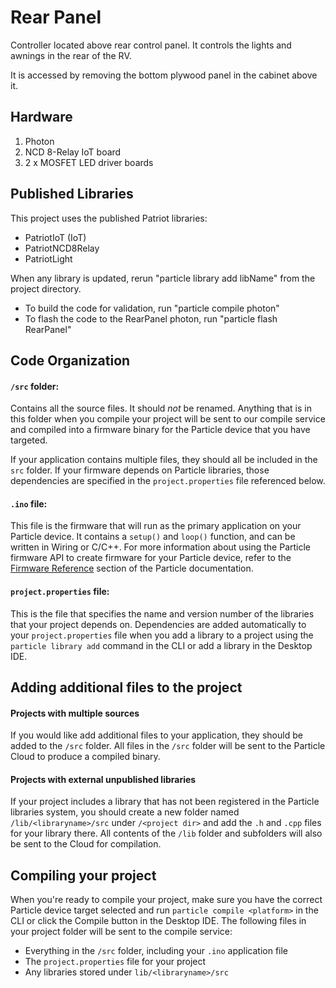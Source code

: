 # Rear Panel

Controller located above rear control panel.
It controls the lights and awnings in the
rear of the RV.

It is accessed by removing the bottom plywood panel
in the cabinet above it.

## Hardware
1. Photon
2. NCD 8-Relay IoT board
3. 2 x MOSFET LED driver boards


## Published Libraries
This project uses the published Patriot libraries:
* PatriotIoT (IoT)
* PatriotNCD8Relay
* PatriotLight

When any library is updated, rerun "particle library add libName" from the project directory.
* To build the code for validation, run "particle compile photon"
* To flash the code to the RearPanel photon, run "particle flash RearPanel"

## Code Organization

#### ```/src``` folder:  
Contains all the source files. 
It should *not* be renamed. 
Anything that is in this folder when you compile your project will be sent to our compile service
and compiled into a firmware binary for the Particle device that you have targeted.

If your application contains multiple files, they should all be included in the `src` folder.
If your firmware depends on Particle libraries, those dependencies are specified in
the `project.properties` file referenced below.

#### ```.ino``` file:
This file is the firmware that will run as the primary application on your Particle device.
It contains a `setup()` and `loop()` function, and can be written in Wiring or C/C++.
For more information about using the Particle firmware API to create firmware for your
Particle device, refer to the [Firmware Reference](https://docs.particle.io/reference/firmware/)
section of the Particle documentation.

#### ```project.properties``` file:  
This is the file that specifies the name and version number of the libraries that your project depends on.
Dependencies are added automatically to your `project.properties` file when you add a library to a
project using the `particle library add` command in the CLI or add a library in the Desktop IDE.

## Adding additional files to the project

#### Projects with multiple sources
If you would like add additional files to your application, they should be added to the `/src` folder.
All files in the `/src` folder will be sent to the Particle Cloud to produce a compiled binary.

#### Projects with external unpublished libraries
If your project includes a library that has not been registered in the Particle libraries system,
you should create a new folder named `/lib/<libraryname>/src` under `/<project dir>` and add
the `.h` and `.cpp` files for your library there. All contents of the `/lib` folder and subfolders
will also be sent to the Cloud for compilation.

## Compiling your project

When you're ready to compile your project, make sure you have the correct Particle device target
selected and run `particle compile <platform>` in the CLI or click the Compile button in the
Desktop IDE. The following files in your project folder will be sent to the compile service:

- Everything in the `/src` folder, including your `.ino` application file
- The `project.properties` file for your project
- Any libraries stored under `lib/<libraryname>/src`